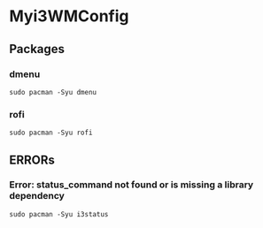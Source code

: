 # Myi3WMConfig
## Packages
### dmenu
```
sudo pacman -Syu dmenu
```
### rofi
```
sudo pacman -Syu rofi
```

## ERRORs
### Error: status_command not found or is missing a library dependency
```
sudo pacman -Syu i3status
```
